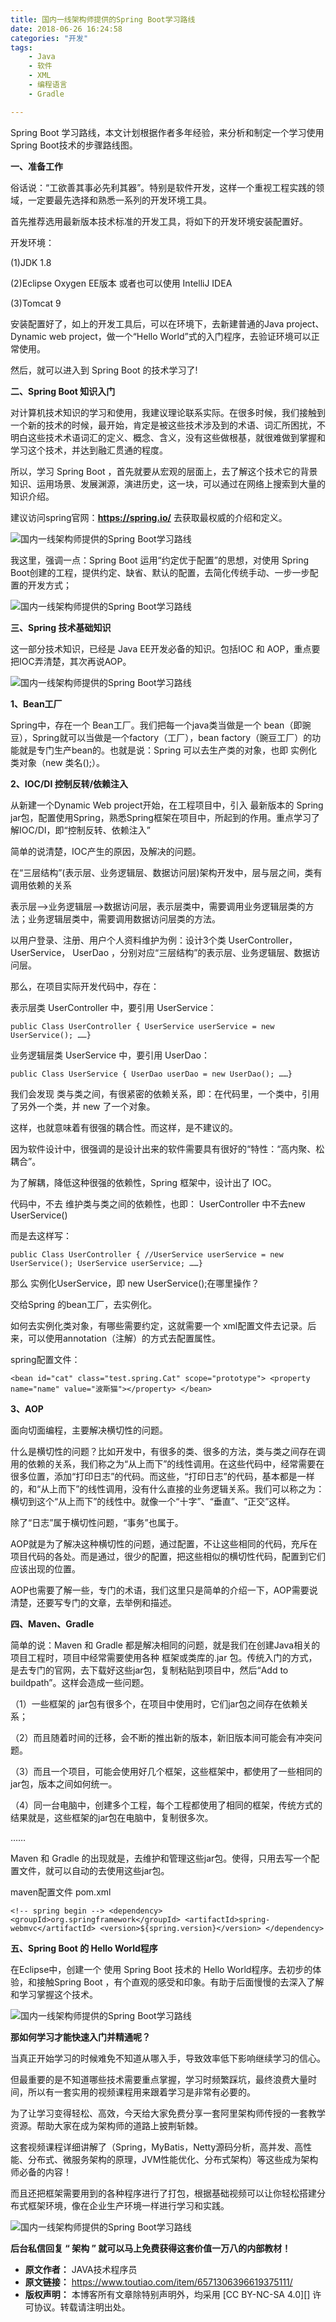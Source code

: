 ```yaml
---
title: 国内一线架构师提供的Spring Boot学习路线
date: 2018-06-26 16:24:58
categories: "开发"
tags:
	- Java
	- 软件
	- XML
	- 编程语言
	- Gradle

---
```


Spring Boot 学习路线，本文计划根据作者多年经验，来分析和制定一个学习使用 Spring Boot技术的步骤路线图。

**一、准备工作**

俗话说：“工欲善其事必先利其器”。特别是软件开发，这样一个重视工程实践的领域，一定要最先选择和熟悉一系列的开发环境工具。

首先推荐选用最新版本技术标准的开发工具，将如下的开发环境安装配置好。

开发环境：

(1)JDK 1.8

(2)Eclipse Oxygen EE版本 或者也可以使用 IntelliJ IDEA

(3)Tomcat 9

安装配置好了，如上的开发工具后，可以在环境下，去新建普通的Java project、Dynamic web project，做一个“Hello World”式的入门程序，去验证环境可以正常使用。

然后，就可以进入到 Spring Boot 的技术学习了!

**二、Spring Boot 知识入门**

对计算机技术知识的学习和使用，我建议理论联系实际。在很多时候，我们接触到一个新的技术的时候，最开始，肯定是被这些技术涉及到的术语、词汇所困扰，不明白这些技术术语词汇的定义、概念、含义，没有这些做根基，就很难做到掌握和学习这个技术，并达到融汇贯通的程度。

所以，学习 Spring Boot ，首先就要从宏观的层面上，去了解这个技术它的背景知识、运用场景、发展渊源，演进历史，这一块，可以通过在网络上搜索到大量的知识介绍。

建议访问spring官网：**https://spring.io/** 去获取最权威的介绍和定义。

![国内一线架构师提供的Spring Boot学习路线][Spring Boot]

我这里，强调一点：Spring Boot 运用“约定优于配置”的思想，对使用 Spring Boot创建的工程，提供约定、缺省、默认的配置，去简化传统手动、一步一步配置的开发方式；

![国内一线架构师提供的Spring Boot学习路线][Spring Boot 1]

**三、Spring 技术基础知识**

这一部分技术知识，已经是 Java EE开发必备的知识。包括IOC 和 AOP，重点要把IOC弄清楚，其次再说AOP。

![国内一线架构师提供的Spring Boot学习路线][Spring Boot 2]

**1、Bean工厂**

Spring中，存在一个 Bean工厂。我们把每一个java类当做是一个 bean（即豌豆），Spring就可以当做是一个factory（工厂），bean factory（豌豆工厂）的功能就是专门生产bean的。也就是说：Spring 可以去生产类的对象，也即 实例化类对象（new 类名();）。

**2、IOC/DI 控制反转/依赖注入**

从新建一个Dynamic Web project开始，在工程项目中，引入 最新版本的 Spring jar包，配置使用Spring，熟悉Spring框架在项目中，所起到的作用。重点学习了解IOC/DI，即“控制反转、依赖注入”

简单的说清楚，IOC产生的原因，及解决的问题。

在“三层结构”(表示层、业务逻辑层、数据访问层)架构开发中，层与层之间，类有调用依赖的关系

表示层——>业务逻辑层——>数据访问层，表示层类中，需要调用业务逻辑层类的方法；业务逻辑层类中，需要调用数据访问层类的方法。

以用户登录、注册、用户个人资料维护为例：设计3个类 UserController， UserService， UserDao ，分别对应“三层结构”的表示层、业务逻辑层、数据访问层。

那么，在项目实际开发代码中，存在：

表示层类 UserController 中，要引用 UserService：

``````````
public Class UserController { UserService userService = new UserService(); ……}
``````````

业务逻辑层类 UserService 中，要引用 UserDao：

``````````
public Class UserService { UserDao userDao = new UserDao(); ……}
``````````

我们会发现 类与类之间，有很紧密的依赖关系，即：在代码里，一个类中，引用了另外一个类，并 new 了一个对象。

这样，也就意味着有很强的耦合性。而这样，是不建议的。

因为软件设计中，很强调的是设计出来的软件需要具有很好的“特性：“高内聚、松耦合”。

为了解耦，降低这种很强的依赖性，Spring 框架中，设计出了 IOC。

代码中，不去 维护类与类之间的依赖性，也即： UserController 中不去new UserService()

而是去这样写：

``````````
public Class UserController { //UserService userService = new UserService(); UserService userService; ……}
``````````

那么 实例化UserService，即 new UserService();在哪里操作？

交给Spring 的bean工厂，去实例化。

如何去实例化类对象，有哪些需要约定，这就需要一个 xml配置文件去记录。后来，可以使用annotation（注解）的方式去配置属性。

spring配置文件：

``````````
<bean id="cat" class="test.spring.Cat" scope="prototype"> <property name="name" value="波斯猫"></property> </bean>
``````````

**3、AOP**

面向切面编程，主要解决横切性的问题。

什么是横切性的问题？比如开发中，有很多的类、很多的方法，类与类之间存在调用的依赖的关系，我们称之为“从上而下”的线性调用。在这些代码中，经常需要在很多位置，添加“打印日志”的代码。而这些，“打印日志”的代码，基本都是一样的，和“从上而下”的线性调用，没有什么直接的业务逻辑关系。我们可以称之为：横切到这个“从上而下”的线性中。就像一个“十字”、“垂直”、“正交”这样。

除了“日志”属于横切性问题，“事务”也属于。

AOP就是为了解决这种横切性的问题，通过配置，不让这些相同的代码，充斥在项目代码的各处。而是通过，很少的配置，把这些相似的横切性代码，配置到它们应该出现的位置。

AOP也需要了解一些，专门的术语，我们这里只是简单的介绍一下，AOP需要说清楚，还要写专门的文章，去举例和描述。

**四、Maven、Gradle**

简单的说：Maven 和 Gradle 都是解决相同的问题，就是我们在创建Java相关的项目工程时，项目中经常需要使用各种 框架或类库的.jar 包。传统入门的方式，是去专门的官网，去下载好这些jar包，复制粘贴到项目中，然后“Add to buildpath”。这样会造成一些问题。

（1）一些框架的 jar包有很多个，在项目中使用时，它们jar包之间存在依赖关系；

（2）而且随着时间的迁移，会不断的推出新的版本，新旧版本间可能会有冲突问题。

（3）而且一个项目，可能会使用好几个框架，这些框架中，都使用了一些相同的jar包，版本之间如何统一。

（4）同一台电脑中，创建多个工程，每个工程都使用了相同的框架，传统方式的结果就是，这些框架的jar包在电脑中，复制很多次。

……

Maven 和 Gradle 的出现就是，去维护和管理这些jar包。使得，只用去写一个配置文件，就可以自动的去使用这些jar包。

maven配置文件 pom.xml

``````````
<!-- spring begin --> <dependency> <groupId>org.springframework</groupId> <artifactId>spring-webmvc</artifactId> <version>${spring.version}</version> </dependency>
``````````

**五、Spring Boot 的 Hello World程序**

在Eclipse中，创建一个 使用 Spring Boot 技术的 Hello World程序。去初步的体验，和接触Spring Boot ，有个直观的感受和印象。有助于后面慢慢的去深入了解和学习掌握这个技术。

![国内一线架构师提供的Spring Boot学习路线][Spring Boot 3]

**那如何学习才能快速入门并精通呢？**

当真正开始学习的时候难免不知道从哪入手，导致效率低下影响继续学习的信心。

但最重要的是不知道哪些技术需要重点掌握，学习时频繁踩坑，最终浪费大量时间，所以有一套实用的视频课程用来跟着学习是非常有必要的。

为了让学习变得轻松、高效，今天给大家免费分享一套阿里架构师传授的一套教学资源。帮助大家在成为架构师的道路上披荆斩棘。

这套视频课程详细讲解了（Spring，MyBatis，Netty源码分析，高并发、高性能、分布式、微服务架构的原理，JVM性能优化、分布式架构）等这些成为架构师必备的内容！

而且还把框架需要用到的各种程序进行了打包，根据基础视频可以让你轻松搭建分布式框架环境，像在企业生产环境一样进行学习和实践。

![国内一线架构师提供的Spring Boot学习路线][Spring Boot 4]

**后台私信回复 “ 架构 ” 就可以马上免费获得这套价值一万八的内部教材！**


[Spring Boot]: /pro/os/crawler/RJB7-VZEI-M6ZA.jpg
[Spring Boot 1]: /pro/os/crawler/JMEZ-BYVF-3IYQ.jpg
[Spring Boot 2]: /pro/os/crawler/AV36-JZME-EEUJ.jpg
[Spring Boot 3]: /pro/os/crawler/JEQB-F2RF-NQRY.jpg
[Spring Boot 4]: /pro/os/crawler/ZAIE-7VZV-IYNA.jpg
 *  **原文作者：** JAVA技术程序员
 *  **原文链接：** https://www.toutiao.com/item/6571306396619375111/
 *  **版权声明：** 本博客所有文章除特别声明外，均采用 [CC BY-NC-SA 4.0][] 许可协议。转载请注明出处。